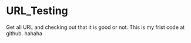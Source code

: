 # URL_Testing
Get all URL and checking out that it is good or not.
This is my frist code at github. hahaha

